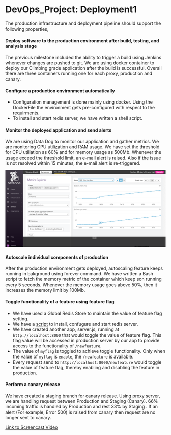 # DevOps_Project: Deployment1

The production infrastructure and deployment pipeline should support the following properties,

#### Deploy software to the production environment after build, testing, and analysis stage
The previous milestone included the ability to trigger a build using Jenkins whenever changes are pushed to git. We are using docker container to deploy our Climbing grade application after the build is successful. Overall there are three containers running one for each proxy, production and canary.


#### Configure a production environment automatically
- Configuration management is done mainly using docker. Using the DockerFile the environment gets pre-configured with respect to the requirments. 
- To install and start redis server, we have written a shell script. 


#### Monitor the deployed application and send alerts
We are using Data Dog to monitor our application and gather metrics. We are monitoring CPU utilization and RAM usage. We have set the threshold for CPU utiliation as 60% and for memory usage as 500Mb. Whenever the usage exceed the threshold limit, an e-mail alert is raised. Also if the issue is not resolved within 15 minutes, the e-mail alert is re-triggered.

![img](/img/metrics.png)
#### Autoscale individual components of production
After the production environment gets deployed, autoscaling feature keeps running in bakground using forever command. We have written a Bash script to fetch the memory metric of the container which keep son running every 5 seconds. Whenever the memory usage goes above 50%, then it increases the memory limit by 100Mb.

#### Toggle functionality of a feature using feature flag
* We have used a Global Redis Store to maintain the value of feature flag setting. 
* We have a [script](https://github.ncsu.edu/sarora6/DevOps_Project/blob/master/start_redis.sh) to install, confugure and start redis server.
* We have created another app, server.js, running at `http://localhost:8000` that would toggle the value of feature flag. This flag value will be accessed in production server by our app to provide access to the functionality of `/newfeature`.
* The value of `myflag` is toggled to achieve toggle functionality. Only when the value of `myflag` is `enable`, the `/newfeature` is available.
* Every request send to `http://localhost:8000/newfeature` would toggle the value of feature flag, thereby enabling and disabling the feature in production.

#### Perform a canary release
We have created a staging branch for canary release. Using proxy server, we are handling request between Production and Staging (Canary). 66% incoming traffic is handled by Production and rest 33% by Staging . If an alert (For example, Error 500) is raised from canary then request are no longer sent to canary.

[Link to Screencast Video](https://youtu.be/sISmvgLKzUY)






